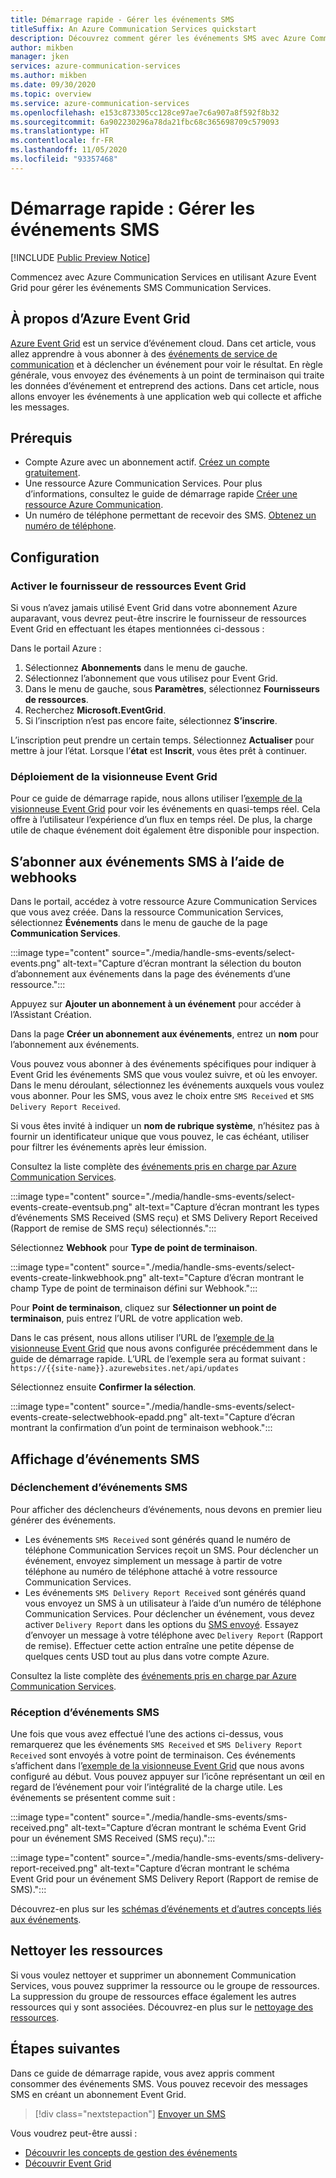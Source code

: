 ```yaml
---
title: Démarrage rapide - Gérer les événements SMS
titleSuffix: An Azure Communication Services quickstart
description: Découvrez comment gérer les événements SMS avec Azure Communication Services.
author: mikben
manager: jken
services: azure-communication-services
ms.author: mikben
ms.date: 09/30/2020
ms.topic: overview
ms.service: azure-communication-services
ms.openlocfilehash: e153c873305cc128ce97ae7c6a907a8f592f8b32
ms.sourcegitcommit: 6a902230296a78da21fbc68c365698709c579093
ms.translationtype: HT
ms.contentlocale: fr-FR
ms.lasthandoff: 11/05/2020
ms.locfileid: "93357468"
---
```

# <a name="quickstart-handle-sms-events"></a>Démarrage rapide : Gérer les événements SMS

[!INCLUDE [Public Preview Notice](../../includes/public-preview-include.md)]

Commencez avec Azure Communication Services en utilisant Azure Event Grid pour gérer les événements SMS Communication Services. 

## <a name="about-azure-event-grid"></a>À propos d’Azure Event Grid

[Azure Event Grid](https://docs.microsoft.com/azure/event-grid/overview) est un service d’événement cloud. Dans cet article, vous allez apprendre à vous abonner à des [événements de service de communication](../../concepts/event-handling.md) et à déclencher un événement pour voir le résultat. En règle générale, vous envoyez des événements à un point de terminaison qui traite les données d’événement et entreprend des actions. Dans cet article, nous allons envoyer les événements à une application web qui collecte et affiche les messages.

## <a name="prerequisites"></a>Prérequis
- Compte Azure avec un abonnement actif. [Créez un compte gratuitement](https://azure.microsoft.com/free/?WT.mc_id=A261C142F). 
- Une ressource Azure Communication Services. Pour plus d’informations, consultez le guide de démarrage rapide [Créer une ressource Azure Communication](../create-communication-resource.md).
- Un numéro de téléphone permettant de recevoir des SMS. [Obtenez un numéro de téléphone](./get-phone-number.md).

## <a name="setting-up"></a>Configuration

### <a name="enable-event-grid-resource-provider"></a>Activer le fournisseur de ressources Event Grid

Si vous n’avez jamais utilisé Event Grid dans votre abonnement Azure auparavant, vous devrez peut-être inscrire le fournisseur de ressources Event Grid en effectuant les étapes mentionnées ci-dessous :

Dans le portail Azure :

1. Sélectionnez **Abonnements** dans le menu de gauche.
2. Sélectionnez l’abonnement que vous utilisez pour Event Grid.
3. Dans le menu de gauche, sous **Paramètres**, sélectionnez **Fournisseurs de ressources**.
4. Recherchez **Microsoft.EventGrid**.
5. Si l’inscription n’est pas encore faite, sélectionnez **S’inscrire**. 

L’inscription peut prendre un certain temps. Sélectionnez **Actualiser** pour mettre à jour l’état. Lorsque l’**état** est **Inscrit**, vous êtes prêt à continuer.

### <a name="event-grid-viewer-deployment"></a>Déploiement de la visionneuse Event Grid

Pour ce guide de démarrage rapide, nous allons utiliser l’[exemple de la visionneuse Event Grid](https://docs.microsoft.com/samples/azure-samples/azure-event-grid-viewer/azure-event-grid-viewer/) pour voir les événements en quasi-temps réel. Cela offre à l’utilisateur l’expérience d’un flux en temps réel. De plus, la charge utile de chaque événement doit également être disponible pour inspection.  

## <a name="subscribe-to-the-sms-events-using-web-hooks"></a>S’abonner aux événements SMS à l’aide de webhooks

Dans le portail, accédez à votre ressource Azure Communication Services que vous avez créée. Dans la ressource Communication Services, sélectionnez **Événements** dans le menu de gauche de la page **Communication Services**.

:::image type="content" source="./media/handle-sms-events/select-events.png" alt-text="Capture d’écran montrant la sélection du bouton d’abonnement aux événements dans la page des événements d’une ressource.":::

Appuyez sur **Ajouter un abonnement à un événement** pour accéder à l’Assistant Création.

Dans la page **Créer un abonnement aux événements**, entrez un **nom** pour l’abonnement aux événements.

Vous pouvez vous abonner à des événements spécifiques pour indiquer à Event Grid les événements SMS que vous voulez suivre, et où les envoyer. Dans le menu déroulant, sélectionnez les événements auxquels vous voulez vous abonner. Pour les SMS, vous avez le choix entre `SMS Received` et `SMS Delivery Report Received`. 

Si vous êtes invité à indiquer un **nom de rubrique système**, n’hésitez pas à fournir un identificateur unique que vous pouvez, le cas échéant, utiliser pour filtrer les événements après leur émission.

Consultez la liste complète des [événements pris en charge par Azure Communication Services](../../concepts/event-handling.md).

:::image type="content" source="./media/handle-sms-events/select-events-create-eventsub.png" alt-text="Capture d’écran montrant les types d’événements SMS Received (SMS reçu) et SMS Delivery Report Received (Rapport de remise de SMS reçu) sélectionnés.":::

Sélectionnez **Webhook** pour **Type de point de terminaison**. 

:::image type="content" source="./media/handle-sms-events/select-events-create-linkwebhook.png" alt-text="Capture d’écran montrant le champ Type de point de terminaison défini sur Webhook.":::

Pour **Point de terminaison**, cliquez sur **Sélectionner un point de terminaison**, puis entrez l’URL de votre application web.

Dans le cas présent, nous allons utiliser l’URL de l’[exemple de la visionneuse Event Grid](https://docs.microsoft.com/samples/azure-samples/azure-event-grid-viewer/azure-event-grid-viewer/) que nous avons configurée précédemment dans le guide de démarrage rapide. L’URL de l’exemple sera au format suivant : `https://{{site-name}}.azurewebsites.net/api/updates`

Sélectionnez ensuite **Confirmer la sélection**.

:::image type="content" source="./media/handle-sms-events/select-events-create-selectwebhook-epadd.png" alt-text="Capture d’écran montrant la confirmation d’un point de terminaison webhook.":::

## <a name="viewing-sms-events"></a>Affichage d’événements SMS

### <a name="triggering-sms-events"></a>Déclenchement d’événements SMS

Pour afficher des déclencheurs d’événements, nous devons en premier lieu générer des événements.

- Les événements `SMS Received` sont générés quand le numéro de téléphone Communication Services reçoit un SMS. Pour déclencher un événement, envoyez simplement un message à partir de votre téléphone au numéro de téléphone attaché à votre ressource Communication Services.
- Les événements `SMS Delivery Report Received` sont générés quand vous envoyez un SMS à un utilisateur à l’aide d’un numéro de téléphone Communication Services. Pour déclencher un événement, vous devez activer `Delivery Report` dans les options du [SMS envoyé](../telephony-sms/send.md). Essayez d’envoyer un message à votre téléphone avec `Delivery Report` (Rapport de remise). Effectuer cette action entraîne une petite dépense de quelques cents USD tout au plus dans votre compte Azure.

Consultez la liste complète des [événements pris en charge par Azure Communication Services](../../concepts/event-handling.md).

### <a name="receiving-sms-events"></a>Réception d’événements SMS

Une fois que vous avez effectué l’une des actions ci-dessus, vous remarquerez que les événements `SMS Received` et `SMS Delivery Report Received` sont envoyés à votre point de terminaison. Ces événements s’affichent dans l’[exemple de la visionneuse Event Grid](https://docs.microsoft.com/samples/azure-samples/azure-event-grid-viewer/azure-event-grid-viewer/) que nous avons configuré au début. Vous pouvez appuyer sur l’icône représentant un œil en regard de l’événement pour voir l’intégralité de la charge utile. Les événements se présentent comme suit :

:::image type="content" source="./media/handle-sms-events/sms-received.png" alt-text="Capture d’écran montrant le schéma Event Grid pour un événement SMS Received (SMS reçu).":::

:::image type="content" source="./media/handle-sms-events/sms-delivery-report-received.png" alt-text="Capture d’écran montrant le schéma Event Grid pour un événement SMS Delivery Report (Rapport de remise de SMS).":::

Découvrez-en plus sur les [schémas d’événements et d’autres concepts liés aux événements](../../concepts/event-handling.md).

## <a name="clean-up-resources"></a>Nettoyer les ressources

Si vous voulez nettoyer et supprimer un abonnement Communication Services, vous pouvez supprimer la ressource ou le groupe de ressources. La suppression du groupe de ressources efface également les autres ressources qui y sont associées. Découvrez-en plus sur le [nettoyage des ressources](../create-communication-resource.md#clean-up-resources).

## <a name="next-steps"></a>Étapes suivantes

Dans ce guide de démarrage rapide, vous avez appris comment consommer des événements SMS. Vous pouvez recevoir des messages SMS en créant un abonnement Event Grid.

> [!div class="nextstepaction"] 
> [Envoyer un SMS](../telephony-sms/send.md)

Vous voudrez peut-être aussi :

 - [Découvrir les concepts de gestion des événements](../../concepts/event-handling.md)
 - [Découvrir Event Grid](https://docs.microsoft.com/azure/event-grid/overview)
